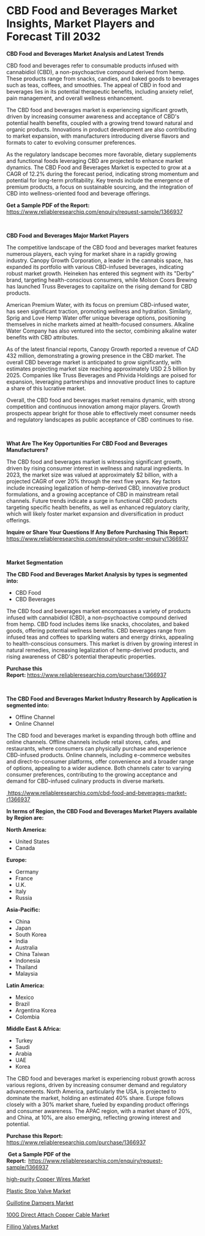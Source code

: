 <p><h1>CBD Food and Beverages Market Insights, Market Players and Forecast Till 2032</h1></p><p><strong>CBD Food and Beverages Market Analysis and Latest Trends</strong></p>
<p><p>CBD food and beverages refer to consumable products infused with cannabidiol (CBD), a non-psychoactive compound derived from hemp. These products range from snacks, candies, and baked goods to beverages such as teas, coffees, and smoothies. The appeal of CBD in food and beverages lies in its potential therapeutic benefits, including anxiety relief, pain management, and overall wellness enhancement.</p><p>The CBD food and beverages market is experiencing significant growth, driven by increasing consumer awareness and acceptance of CBD's potential health benefits, coupled with a growing trend toward natural and organic products. Innovations in product development are also contributing to market expansion, with manufacturers introducing diverse flavors and formats to cater to evolving consumer preferences.</p><p>As the regulatory landscape becomes more favorable, dietary supplements and functional foods leveraging CBD are projected to enhance market dynamics. The CBD Food and Beverages Market is expected to grow at a CAGR of 12.2% during the forecast period, indicating strong momentum and potential for long-term profitability. Key trends include the emergence of premium products, a focus on sustainable sourcing, and the integration of CBD into wellness-oriented food and beverage offerings.</p></p>
<p><strong>Get a Sample PDF of the Report:&nbsp;</strong> <a href="https://www.reliableresearchiq.com/enquiry/request-sample/1366937?utm_campaign=1896&utm_medium=2&utm_source=Github&utm_content=ia&utm_term=22032025&utm_id=cbd-food-and-beverages">https://www.reliableresearchiq.com/enquiry/request-sample/1366937</a></p>
<p>&nbsp;</p>
<p><strong>CBD Food and Beverages Major Market Players</strong></p>
<p><p>The competitive landscape of the CBD food and beverages market features numerous players, each vying for market share in a rapidly growing industry. Canopy Growth Corporation, a leader in the cannabis space, has expanded its portfolio with various CBD-infused beverages, indicating robust market growth. Heineken has entered this segment with its "Derby" brand, targeting health-conscious consumers, while Molson Coors Brewing has launched Truss Beverages to capitalize on the rising demand for CBD products.</p><p>American Premium Water, with its focus on premium CBD-infused water, has seen significant traction, promoting wellness and hydration. Similarly, Sprig and Love Hemp Water offer unique beverage options, positioning themselves in niche markets aimed at health-focused consumers. Alkaline Water Company has also ventured into the sector, combining alkaline water benefits with CBD attributes.</p><p>As of the latest financial reports, Canopy Growth reported a revenue of CAD 432 million, demonstrating a growing presence in the CBD market. The overall CBD beverage market is anticipated to grow significantly, with estimates projecting market size reaching approximately USD 2.5 billion by 2025. Companies like Truss Beverages and Phivida Holdings are poised for expansion, leveraging partnerships and innovative product lines to capture a share of this lucrative market.</p><p>Overall, the CBD food and beverages market remains dynamic, with strong competition and continuous innovation among major players. Growth prospects appear bright for those able to effectively meet consumer needs and regulatory landscapes as public acceptance of CBD continues to rise.</p></p>
<p>&nbsp;</p>
<p><strong>What Are The Key Opportunities For CBD Food and Beverages Manufacturers?</strong></p>
<p><p>The CBD food and beverages market is witnessing significant growth, driven by rising consumer interest in wellness and natural ingredients. In 2023, the market size was valued at approximately $2 billion, with a projected CAGR of over 20% through the next five years. Key factors include increasing legalization of hemp-derived CBD, innovative product formulations, and a growing acceptance of CBD in mainstream retail channels. Future trends indicate a surge in functional CBD products targeting specific health benefits, as well as enhanced regulatory clarity, which will likely foster market expansion and diversification in product offerings.</p></p>
<p><strong>Inquire or Share Your Questions If Any Before Purchasing This Report:</strong> <a href="https://www.reliableresearchiq.com/enquiry/pre-order-enquiry/1366937?utm_campaign=1896&utm_medium=2&utm_source=Github&utm_content=ia&utm_term=22032025&utm_id=cbd-food-and-beverages">https://www.reliableresearchiq.com/enquiry/pre-order-enquiry/1366937</a></p>
<p>&nbsp;</p>
<p><strong>Market Segmentation</strong></p>
<p><strong>The CBD Food and Beverages Market Analysis by types is segmented into:</strong></p>
<p><ul><li>CBD Food</li><li>CBD Beverages</li></ul></p>
<p><p>The CBD food and beverages market encompasses a variety of products infused with cannabidiol (CBD), a non-psychoactive compound derived from hemp. CBD food includes items like snacks, chocolates, and baked goods, offering potential wellness benefits. CBD beverages range from infused teas and coffees to sparkling waters and energy drinks, appealing to health-conscious consumers. This market is driven by growing interest in natural remedies, increasing legalization of hemp-derived products, and rising awareness of CBD's potential therapeutic properties.</p></p>
<p><strong>Purchase this Report:&nbsp;</strong><a href="https://www.reliableresearchiq.com/purchase/1366937?utm_campaign=1896&utm_medium=2&utm_source=Github&utm_content=ia&utm_term=22032025&utm_id=cbd-food-and-beverages">https://www.reliableresearchiq.com/purchase/1366937</a></p>
<p>&nbsp;</p>
<p><strong>The CBD Food and Beverages Market Industry Research by Application is segmented into:</strong></p>
<p><ul><li>Offline Channel</li><li>Online Channel</li></ul></p>
<p><p>The CBD food and beverages market is expanding through both offline and online channels. Offline channels include retail stores, cafes, and restaurants, where consumers can physically purchase and experience CBD-infused products. Online channels, including e-commerce websites and direct-to-consumer platforms, offer convenience and a broader range of options, appealing to a wider audience. Both channels cater to varying consumer preferences, contributing to the growing acceptance and demand for CBD-infused culinary products in diverse markets.</p></p>
<p><a href="https://www.reliableresearchiq.com/cbd-food-and-beverages-market-r1366937?utm_campaign=1896&utm_medium=2&utm_source=Github&utm_content=ia&utm_term=22032025&utm_id=cbd-food-and-beverages">&nbsp;https://www.reliableresearchiq.com/cbd-food-and-beverages-market-r1366937</a></p>
<p><strong>In terms of Region, the CBD Food and Beverages Market Players available by Region are:</strong></p>
<p>
    <p> <strong> North America: </strong>
        <ul>
            <li>United States</li>
            <li>Canada</li>
        </ul>
        </p> 
    <p> <strong> Europe: </strong>
        <ul>
            <li>Germany</li>
            <li>France</li>
            <li>U.K.</li>
            <li>Italy</li>
            <li>Russia</li>
        </ul>
        </p> 
    <p> <strong> Asia-Pacific: </strong>
        <ul>
            <li>China</li>
            <li>Japan</li>
            <li>South Korea</li>
            <li>India</li>
            <li>Australia</li>
            <li>China Taiwan</li>
            <li>Indonesia</li>
            <li>Thailand</li>
            <li>Malaysia</li>
        </ul>
        </p> 
    <p> <strong> Latin America: </strong>
        <ul>
            <li>Mexico</li>
            <li>Brazil</li>
            <li>Argentina Korea</li>
            <li>Colombia</li>
        </ul>
        </p> 
    <p> <strong> Middle East & Africa: </strong>
        <ul>
            <li>Turkey</li>
            <li>Saudi</li>
            <li>Arabia</li>
            <li>UAE</li>
            <li>Korea</li>
        </ul>
    </p>
    </p>
<p><p>The CBD food and beverages market is experiencing robust growth across various regions, driven by increasing consumer demand and regulatory advancements. North America, particularly the USA, is projected to dominate the market, holding an estimated 40% share. Europe follows closely with a 30% market share, fueled by expanding product offerings and consumer awareness. The APAC region, with a market share of 20%, and China, at 10%, are also emerging, reflecting growing interest and potential.</p></p>
<p><strong>Purchase this Report: </strong><a href="https://www.reliableresearchiq.com/purchase/1366937?utm_campaign=1896&utm_medium=2&utm_source=Github&utm_content=ia&utm_term=22032025&utm_id=cbd-food-and-beverages">https://www.reliableresearchiq.com/purchase/1366937</a></p>
<p>&nbsp;<strong>Get a Sample PDF of the Report:&nbsp;&nbsp;</strong><a href="https://www.reliableresearchiq.com/enquiry/request-sample/1366937?utm_campaign=1896&utm_medium=2&utm_source=Github&utm_content=ia&utm_term=22032025&utm_id=cbd-food-and-beverages">https://www.reliableresearchiq.com/enquiry/request-sample/1366937</a></p>
<p><strong></strong></p>
<p><p><a href="https://github.com/tauchzuazoli/Market-Research-Report-List-1/blob/main/high-purity-copper-wires-market.md?utm_campaign=1896&utm_medium=2&utm_source=Github&utm_content=ia&utm_term=22032025&utm_id=cbd-food-and-beverages">high-purity Copper Wires Market</a></p><p><a href="https://www.linkedin.com/pulse/report-plastic-stop-valve-market-rapid-expansion-cagr-a61se?utm_campaign=1896&utm_medium=2&utm_source=Github&utm_content=ia&utm_term=22032025&utm_id=cbd-food-and-beverages">Plastic Stop Valve Market</a></p><p><a href="https://www.linkedin.com/pulse/deep-dive-guillotine-dampers-market-itstrends-segmentation-blfce?utm_campaign=1896&utm_medium=2&utm_source=Github&utm_content=ia&utm_term=22032025&utm_id=cbd-food-and-beverages">Guillotine Dampers Market</a></p><p><a href="https://github.com/zappasuccofz/Market-Research-Report-List-1/blob/main/100g-direct-attach-copper-cable-market.md?utm_campaign=1896&utm_medium=2&utm_source=Github&utm_content=ia&utm_term=22032025&utm_id=cbd-food-and-beverages">100G Direct Attach Copper Cable Market</a></p><p><a href="https://www.linkedin.com/pulse/analyzing-filling-valves-market-trends-size-share-projected-oyree?utm_campaign=1896&utm_medium=2&utm_source=Github&utm_content=ia&utm_term=22032025&utm_id=cbd-food-and-beverages">Filling Valves Market</a></p></p>